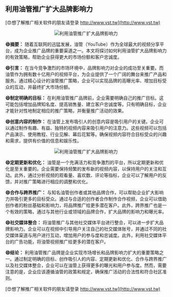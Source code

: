 ## **利用油管推广扩大品牌影响力**

[😍想了解推广相关软件的朋友请登录 http://www.vst.tw](http://www.vst.tw)

 <center><img src="https://vst.tw/MP4/tuiguang/png/4.png" alt="利用油管推广扩大品牌影响力"></center>

**😄摘要：**
随着互联网的迅猛发展，油管（YouTube）作为全球最大的视频分享平台，成为企业推广品牌的重要渠道之一。本文将探讨如何利用油管扩大品牌影响力的有效策略，帮助企业获得更大的市场份额和客户忠诚度。

**😄引言：**
在当今竞争激烈的市场环境中，品牌影响力对企业的成功至关重要。而油管作为拥有数十亿用户的视频平台，为企业提供了一个广阔的舞台来推广产品和服务。通过精心设计的油管推广策略，企业可以实现品牌的高曝光率、增加目标受众的互动，并最终扩大市场份额。

**😄制定明确的目标：**
在利用油管推广品牌前，企业需要明确自己的推广目标。这可能包括增加品牌知名度、提高销售量、建立客户忠诚度等。只有明确目标，企业才能针对性地制定相应的推广策略，并衡量推广活动的效果。

**😄创意内容的制作：**
在油管上发布吸引人的创意内容是吸引用户的关键。企业可以通过制作有趣、有益、独特的视频内容来吸引用户的注意力。这些视频可以包括产品演示、使用教程、行业见解、幕后花絮等。确保视频内容符合目标受众的兴趣和需求，提供有价值的信息和娱乐性。

 <center><img src="https://vst.tw/MP4/tuiguang/png/0.png" alt="利用油管推广扩大品牌影响力"></center>

**😄定期更新和优化：**
油管是一个充满活力和竞争激烈的平台，所以定期更新和优化是至关重要的。企业需要保持频繁的发布新的视频内容，以保持用户的关注和互动。此外，通过分析视频的观看量、喜欢数、评论等指标，企业可以了解用户的反馈，并对推广策略进行相应的调整和优化。

**😄合作与跨界推广：**
与知名油管创作者或其他品牌合作，可以帮助企业扩大影响力并吸引更多的目标受众。通过与合适的创作者合作制作合作视频，企业可以借助创作者的粉丝基础和影响力，将品牌推广给更多潜在客户。此外，跨界推广也是一个有效的策略，通过与其他行业或领域的品牌合作，扩大品牌的影响力和曝光率。

**😄社交媒体整合：**
将油管推广与其他社交媒体平台进行整合，可以进一步扩大品牌影响力。企业可以在视频中引导用户关注自己的社交媒体账号，并通过不同的社交媒体渠道与用户进行互动，增加用户的参与度和忠诚度。此外，利用社交媒体平台的广告功能，将油管视频推广给更多的潜在客户。

**😄结论：**
利用油管推广品牌是企业实现市场增长和品牌影响力扩大的重要策略之一。通过制定明确的目标、创作吸引人的内容、定期更新和优化、合作与跨界推广以及社交媒体整合，企业可以在油管上获得更多的曝光和用户参与度。然而，需要注意的是，企业应该遵循油管的政策和规定，确保推广活动的合法性和符合社区准则。

[😍想了解推广相关软件的朋友请登录 http://www.vst.tw](http://www.vst.tw)



